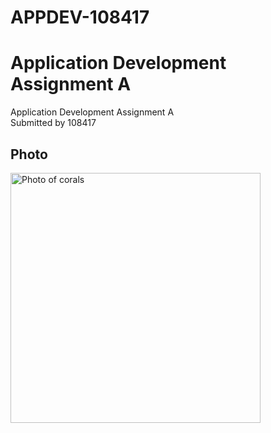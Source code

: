 # APPDEV-108417
# Application Development Assignment A
Application Development Assignment A  
Submitted by 108417

## Photo

<img src="neom-I5j46lqAo-o-unsplash.jpg" alt="Photo of corals" width="400" />